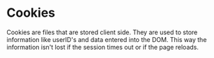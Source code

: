 # Cookies
Cookies are files that are stored client side.
They are used to store information like userID's and data entered into the DOM. 
This way the information isn't lost if the session times out or if the page reloads.

